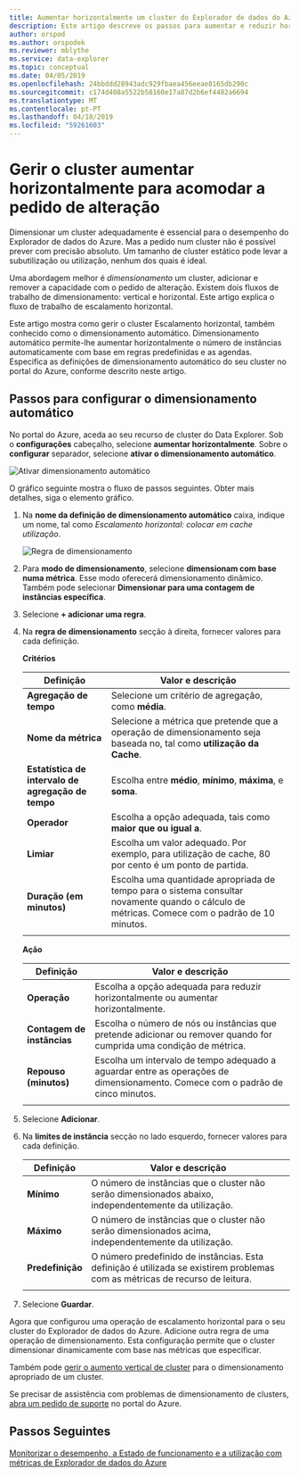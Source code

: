 ```yaml
---
title: Aumentar horizontalmente um cluster do Explorador de dados do Azure
description: Este artigo descreve os passos para aumentar e reduzir horizontalmente um cluster do Explorador de dados do Azure com base no pedido de alteração.
author: orspod
ms.author: orspodek
ms.reviewer: mblythe
ms.service: data-explorer
ms.topic: conceptual
ms.date: 04/05/2019
ms.openlocfilehash: 24bbddd28943adc929fbaea456eeae8165db290c
ms.sourcegitcommit: c174d408a5522b58160e17a87d2b6ef4482a6694
ms.translationtype: MT
ms.contentlocale: pt-PT
ms.lasthandoff: 04/18/2019
ms.locfileid: "59261603"
---
```

# <a name="manage-cluster-scale-out-to-accommodate-changing-demand"></a>Gerir o cluster aumentar horizontalmente para acomodar a pedido de alteração

Dimensionar um cluster adequadamente é essencial para o desempenho do Explorador de dados do Azure. Mas a pedido num cluster não é possível prever com precisão absoluto. Um tamanho de cluster estático pode levar a subutilização ou utilização, nenhum dos quais é ideal.

Uma abordagem melhor é *dimensionamento* um cluster, adicionar e remover a capacidade com o pedido de alteração. Existem dois fluxos de trabalho de dimensionamento: vertical e horizontal. Este artigo explica o fluxo de trabalho de escalamento horizontal.

Este artigo mostra como gerir o cluster Escalamento horizontal, também conhecido como o dimensionamento automático. Dimensionamento automático permite-lhe aumentar horizontalmente o número de instâncias automaticamente com base em regras predefinidas e as agendas. Especifica as definições de dimensionamento automático do seu cluster no portal do Azure, conforme descrito neste artigo.

## <a name="steps-to-configure-autoscale"></a>Passos para configurar o dimensionamento automático

No portal do Azure, aceda ao seu recurso de cluster do Data Explorer. Sob o **configurações** cabeçalho, selecione **aumentar horizontalmente**. Sobre o **configurar** separador, selecione **ativar o dimensionamento automático**.

   ![Ativar dimensionamento automático](media/manage-cluster-scaling/enable-autoscale.png)

O gráfico seguinte mostra o fluxo de passos seguintes. Obter mais detalhes, siga o elemento gráfico.

1. Na **nome da definição de dimensionamento automático** caixa, indique um nome, tal como *Escalamento horizontal: colocar em cache utilização*. 

   ![Regra de dimensionamento](media/manage-cluster-scaling/scale-rule.png)

2. Para **modo de dimensionamento**, selecione **dimensionam com base numa métrica**. Esse modo oferecerá dimensionamento dinâmico. Também pode selecionar **Dimensionar para uma contagem de instâncias específica**.

3. Selecione **+ adicionar uma regra**.

4. Na **regra de dimensionamento** secção à direita, fornecer valores para cada definição.

    **Critérios**

    | Definição | Valor e descrição |
    | --- | --- |
    | **Agregação de tempo** | Selecione um critério de agregação, como **média**. |
    | **Nome da métrica** | Selecione a métrica que pretende que a operação de dimensionamento seja baseada no, tal como **utilização da Cache**. |
    | **Estatística de intervalo de agregação de tempo** | Escolha entre **médio**, **mínimo**, **máxima**, e **soma**. |
    | **Operador** | Escolha a opção adequada, tais como **maior que ou igual a**. |
    | **Limiar** | Escolha um valor adequado. Por exemplo, para utilização de cache, 80 por cento é um ponto de partida. |
    | **Duração (em minutos)** | Escolha uma quantidade apropriada de tempo para o sistema consultar novamente quando o cálculo de métricas. Comece com o padrão de 10 minutos. |
    |  |  |

    **Ação**

    | Definição | Valor e descrição |
    | --- | --- |
    | **Operação** | Escolha a opção adequada para reduzir horizontalmente ou aumentar horizontalmente. |
    | **Contagem de instâncias** | Escolha o número de nós ou instâncias que pretende adicionar ou remover quando for cumprida uma condição de métrica. |
    | **Repouso (minutos)** | Escolha um intervalo de tempo adequado a aguardar entre as operações de dimensionamento. Comece com o padrão de cinco minutos. |
    |  |  |

5. Selecione **Adicionar**.

6. Na **limites de instância** secção no lado esquerdo, fornecer valores para cada definição.

    | Definição | Valor e descrição |
    | --- | --- |
    | **Mínimo** | O número de instâncias que o cluster não serão dimensionados abaixo, independentemente da utilização. |
    | **Máximo** | O número de instâncias que o cluster não serão dimensionados acima, independentemente da utilização. |
    | **Predefinição** | O número predefinido de instâncias. Esta definição é utilizada se existirem problemas com as métricas de recurso de leitura. |
    |  |  |

7. Selecione **Guardar**.

Agora que configurou uma operação de escalamento horizontal para o seu cluster do Explorador de dados do Azure. Adicione outra regra de uma operação de dimensionamento. Esta configuração permite que o cluster dimensionar dinamicamente com base nas métricas que especificar.

Também pode [gerir o aumento vertical de cluster](manage-cluster-scale-up.md) para o dimensionamento apropriado de um cluster.

Se precisar de assistência com problemas de dimensionamento de clusters, [abra um pedido de suporte](https://portal.azure.com/#blade/Microsoft_Azure_Support/HelpAndSupportBlade/overview) no portal do Azure.

## <a name="next-steps"></a>Passos Seguintes

[Monitorizar o desempenho, a Estado de funcionamento e a utilização com métricas de Explorador de dados do Azure](using-metrics.md)
